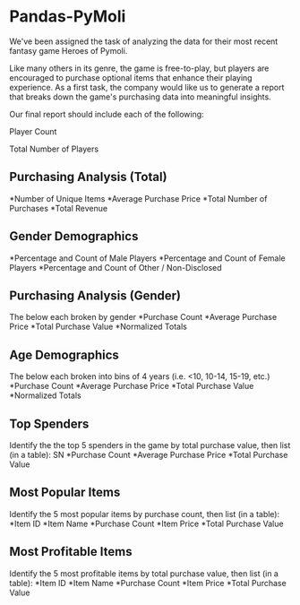 # Pandas-PyMoli

We've been assigned the task of analyzing the data for their most recent fantasy game Heroes of Pymoli.

Like many others in its genre, the game is free-to-play, but players are encouraged to purchase optional items that enhance their playing experience. As a first task, the company would like us to generate a report that breaks down the game's purchasing data into meaningful insights.

Our final report should include each of the following:

Player Count

Total Number of Players

Purchasing Analysis (Total)
---------------------------
*Number of Unique Items
*Average Purchase Price
*Total Number of Purchases
*Total Revenue

Gender Demographics
--------------------
*Percentage and Count of Male Players
*Percentage and Count of Female Players
*Percentage and Count of Other / Non-Disclosed

Purchasing Analysis (Gender)
----------------------------
The below each broken by gender
*Purchase Count
*Average Purchase Price
*Total Purchase Value
*Normalized Totals

Age Demographics
----------------
The below each broken into bins of 4 years (i.e. <10, 10-14, 15-19, etc.)
*Purchase Count
*Average Purchase Price
*Total Purchase Value
*Normalized Totals

Top Spenders
------------
Identify the the top 5 spenders in the game by total purchase value, then list (in a table):
SN
*Purchase Count
*Average Purchase Price
*Total Purchase Value

Most Popular Items
------------------
Identify the 5 most popular items by purchase count, then list (in a table):
*Item ID
*Item Name
*Purchase Count
*Item Price
*Total Purchase Value

Most Profitable Items
---------------------
Identify the 5 most profitable items by total purchase value, then list (in a table):
*Item ID
*Item Name
*Purchase Count
*Item Price
*Total Purchase Value
